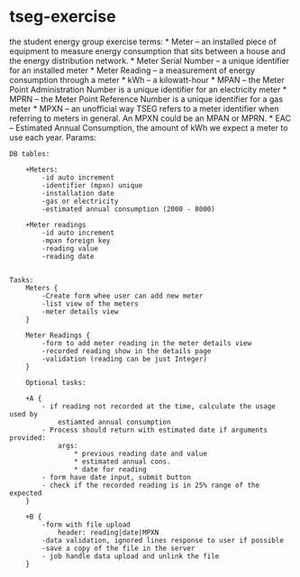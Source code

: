 # tseg-exercise
the student energy group exercise
terms:
    * Meter – an installed piece of equipment to measure energy consumption that 
        sits between a house and the energy distribution network.
    * Meter Serial Number – a unique identifier for an installed meter
    * Meter Reading – a measurement of energy consumption through a meter
    * kWh – a kilowatt-hour
    * MPAN – the Meter Point Administration Number is a unique identifier for an 
        electricity meter
    * MPRN – the Meter Point Reference Number is a unique identifier for a 
        gas meter
    * MPXN – an unofficial way TSEG refers to a meter identifier when referring 
        to meters in general. An MPXN could be an MPAN or MPRN.
    * EAC – Estimated Annual Consumption, the amount of kWh we expect a meter 
        to use each year.
Params:

    DB tables:

        +Meters:
            -id auto increment
            -identifier (mpxn) unique
            -installation date
            -gas or electricity
            -estimated annual consumption (2000 - 8000)

        +Meter readings
            -id auto increment
            -mpxn foreign key
            -reading value
            -reading date


    Tasks:
        Meters {
            -Create form whee user can add new meter
            -list view of the meters
            -meter details view
        }

        Meter Readings {
            -form to add meter reading in the meter details view
            -recorded reading show in the details page
            -validation (reading can be just Integer)
        }

        Optional tasks:

        +A {
            - if reading not recorded at the time, calculate the usage used by 
                estiamted annual consumption
            - Process should return with estimated date if arguments provided:
                args: 
                    * previous reading date and value
                    * estimated annual cons.
                    * date for reading
            - form have date input, submit button
            - check if the recorded reading is in 25% range of the expected
        }
        
        +B {
            -form with file upload
                header: reading|date|MPXN
            -data validation, ignored lines response to user if possible
            -save a copy of the file in the server 
            - job handle data upload and unlink the file
        }